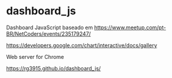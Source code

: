 # dashboard_js

Dashboard JavaScript baseado em https://www.meetup.com/pt-BR/NetCoders/events/235179247/

https://developers.google.com/chart/interactive/docs/gallery

Web server for Chrome

https://rg3915.github.io/dashboard_js/